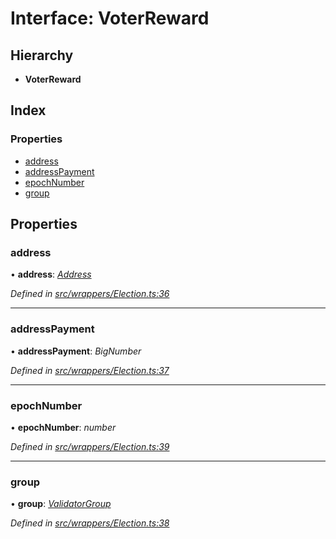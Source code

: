 # Interface: VoterReward

## Hierarchy

* **VoterReward**

## Index

### Properties

* [address](_wrappers_election_.voterreward.md#address)
* [addressPayment](_wrappers_election_.voterreward.md#addresspayment)
* [epochNumber](_wrappers_election_.voterreward.md#epochnumber)
* [group](_wrappers_election_.voterreward.md#group)

## Properties

###  address

• **address**: *[Address](../modules/_base_.md#address)*

*Defined in [src/wrappers/Election.ts:36](https://github.com/celo-org/celo-monorepo/blob/master/packages/contractkit/src/wrappers/Election.ts#L36)*

___

###  addressPayment

• **addressPayment**: *BigNumber*

*Defined in [src/wrappers/Election.ts:37](https://github.com/celo-org/celo-monorepo/blob/master/packages/contractkit/src/wrappers/Election.ts#L37)*

___

###  epochNumber

• **epochNumber**: *number*

*Defined in [src/wrappers/Election.ts:39](https://github.com/celo-org/celo-monorepo/blob/master/packages/contractkit/src/wrappers/Election.ts#L39)*

___

###  group

• **group**: *[ValidatorGroup](_wrappers_validators_.validatorgroup.md)*

*Defined in [src/wrappers/Election.ts:38](https://github.com/celo-org/celo-monorepo/blob/master/packages/contractkit/src/wrappers/Election.ts#L38)*
